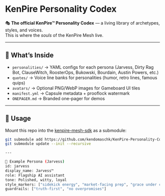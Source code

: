 # KenPire Personality Codex

🎭 **The official KenPire™ Personality Codex** — a living library of archetypes, styles, and voices.  
This is where the *souls* of the KenPire Mesh live.

---

## 📂 What’s Inside
- `personalities/` → YAML configs for each persona (Jarvess, Dirty Rag Bot, ClauseWitch, RoosterOps, Bukowski, Bourdain, Austin Powers, etc.)
- `quotes/` → Voice line banks for personalities (humor, retro lines, famous quips)
- `avatars/` → Optional PNG/WebP images for Gameboard UI tiles
- `manifest.yml` → Capsule metadata + prooflock watermark
- `ONEPAGER.md` → Branded one-pager for demos

---

## 🚀 Usage
Mount this repo into the [kenpire-mesh-sdk](https://github.com/kendomaschk/kenpire-mesh-sdk) as a submodule:

```bash
git submodule add https://github.com/kendomaschk/KenPire-Personality-Codex.git codex/kenpire-personality-codex
git submodule update --init --recursive

---

🧩 Example Persona (Jarvess)
id: jarvess
display_name: Jarvess™
role: Flagship AI assistant
tone: Polished, witty, loyal
style_markers: ["sidekick energy", "market-facing prep", "grace under chaos"]
guardrails: ["truth-first", "no overpromises"]

